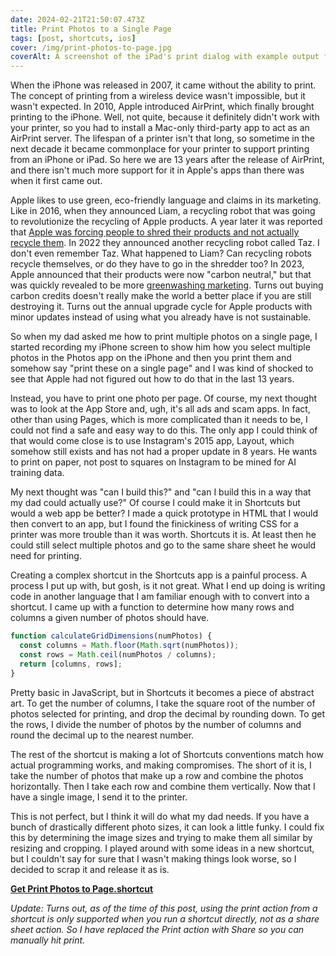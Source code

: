 ```yaml
---
date: 2024-02-21T21:50:07.473Z
title: Print Photos to a Single Page
tags: [post, shortcuts, ios]
cover: /img/print-photos-to-page.jpg
coverAlt: A screenshot of the iPad's print dialog with example output from this shortcut
---
```


When the iPhone was released in 2007, it came without the ability to print. The concept of printing from a wireless device wasn't impossible, but it wasn't expected. In 2010, Apple introduced AirPrint, which finally brought printing to the iPhone. Well, not quite, because it definitely didn't work with your printer, so you had to install a  Mac-only third-party app to act as an AirPrint server. The lifespan of a printer isn't that long, so sometime in the next decade it became commonplace for your printer to support printing from an iPhone or iPad. So here we are 13 years after the release of AirPrint, and there isn't much more support for it in Apple's apps than there was when it first came out.

Apple likes to use green, eco-friendly language and claims in its marketing. Like in 2016, when they announced Liam, a recycling robot that was going to revolutionize the recycling of Apple products. A year later it was reported that [Apple was forcing people to shred their products and not actually recycle them](https://www.vice.com/en/article/yp73jw/apple-recycling-iphones-macbooks). In 2022 they announced another recycling robot called Taz. I don't even remember Taz. What happened to Liam? Can recycling robots recycle themselves, or do they have to go in the shredder too? In 2023, Apple announced that their products were now "carbon neutral," but that was quickly revealed to be more [greenwashing marketing](https://www.ft.com/content/90392004-97e0-4444-a5cd-82220fe52510). Turns out buying carbon credits doesn't really make the world a better place if you are still destroying it. Turns out the annual upgrade cycle for Apple products with minor updates instead of using what you already have is not sustainable.

So when my dad asked me how to print multiple photos on a single page, I started recording my iPhone screen to show him how you select multiple photos in the Photos app on the iPhone and then you print them and somehow say "print these on a single page" and I was kind of shocked to see that Apple had not figured out how to do that in the last 13 years.

Instead, you have to print one photo per page. Of course, my next thought was to look at the App Store and, ugh, it's all ads and scam apps. In fact, other than using Pages, which is more complicated than it needs to be, I could not find a safe and easy way to do this. The only app I could think of that would come close is to use Instagram's 2015 app, Layout, which somehow still exists and has not had a proper update in 8 years. He wants to print on paper, not post to squares on Instagram to be mined for AI training data.

My next thought was "can I build this?" and "can I build this in a way that my dad could actually use?" Of course I could make it in Shortcuts but would a web app be better? I made a quick prototype in HTML that I would then convert to an app, but I found the finickiness of writing CSS for a printer was more trouble than it was worth. Shortcuts it is. At least then he could still select multiple photos and go to the same share sheet he would need for printing.

Creating a complex shortcut in the Shortcuts app is a painful process. A process I put up with, but gosh, is it not great. What I end up doing is writing code in another language that I am familiar enough with to convert into a shortcut. I came up with a function to determine how many rows and columns a given number of photos should have.

```js
function calculateGridDimensions(numPhotos) {
  const columns = Math.floor(Math.sqrt(numPhotos));
  const rows = Math.ceil(numPhotos / columns);
  return [columns, rows];
}
```

Pretty basic in JavaScript, but in Shortcuts it becomes a piece of abstract art. To get the number of columns, I take the square root of the number of photos selected for printing, and drop the decimal by rounding down. To get the rows, I divide the number of photos by the number of columns and round the decimal up to the nearest number.

The rest of the shortcut is making a lot of Shortcuts conventions match how actual programming works, and making compromises. The short of it is, I take the number of photos that make up a row and combine the photos horizontally. Then I take each row and combine them vertically. Now that I have a single image, I send it to the printer.

This is not perfect, but I think it will do what my dad needs. If you have a bunch of drastically different photo sizes, it can look a little funky. I could fix this by determining the image sizes and trying to make them  all similar by resizing and cropping. I played around with some ideas in a new shortcut, but I couldn't say for sure that I wasn't making things look worse, so I decided to scrap it and release it as is.

[**Get Print Photos to Page.shortcut**](https://www.icloud.com/shortcuts/a9692c108b87450095d792b1ac0ec01e)

_Update: Turns out, as of the time of this post, using the print action from a shortcut is only supported when you run a shortcut directly, not as a share sheet action. So I have replaced the Print action with Share so you can manually hit print._
